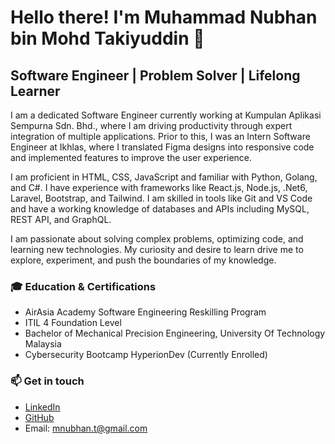 # Hello there! I'm Muhammad Nubhan bin Mohd Takiyuddin 👋

## Software Engineer | Problem Solver | Lifelong Learner

I am a dedicated Software Engineer currently working at Kumpulan Aplikasi Sempurna Sdn. Bhd., where I am driving productivity through expert integration of multiple applications. Prior to this, I was an Intern Software Engineer at Ikhlas, where I translated Figma designs into responsive code and implemented features to improve the user experience.

I am proficient in HTML, CSS, JavaScript and familiar with Python, Golang, and C#. I have experience with frameworks like React.js, Node.js, .Net6, Laravel, Bootstrap, and Tailwind. I am skilled in tools like Git and VS Code and have a working knowledge of databases and APIs including MySQL, REST API, and GraphQL.

I am passionate about solving complex problems, optimizing code, and learning new technologies. My curiosity and desire to learn drive me to explore, experiment, and push the boundaries of my knowledge. 

### 🎓 Education & Certifications
- AirAsia Academy Software Engineering Reskilling Program
- ITIL 4 Foundation Level
- Bachelor of Mechanical Precision Engineering, University Of Technology Malaysia
- Cybersecurity Bootcamp HyperionDev (Currently Enrolled)

### 📫 Get in touch
- [LinkedIn](https://linkedin.com/mnubhan)
- [GitHub](https://github.com/mnubhan)
- Email: mnubhan.t@gmail.com

